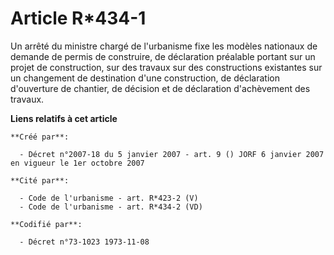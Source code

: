 # Article R*434-1

Un arrêté du ministre chargé de l'urbanisme fixe les modèles nationaux de demande de permis de construire, de déclaration
préalable portant sur un projet de construction, sur des travaux sur des constructions existantes sur un changement de
destination d'une construction, de déclaration d'ouverture de chantier, de décision et de déclaration d'achèvement des
travaux.

**Liens relatifs à cet article**

	**Créé par**:

	  - Décret n°2007-18 du 5 janvier 2007 - art. 9 () JORF 6 janvier 2007 en vigueur le 1er octobre 2007

	**Cité par**:

	  - Code de l'urbanisme - art. R*423-2 (V)
	  - Code de l'urbanisme - art. R*434-2 (VD)

	**Codifié par**:

	  - Décret n°73-1023 1973-11-08
